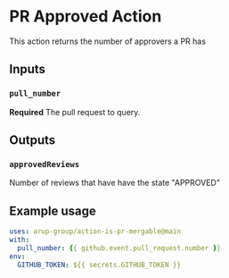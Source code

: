 # PR Approved Action

This action returns the number of approvers a PR has

## Inputs

### `pull_number`

**Required** The pull request to query.

## Outputs

### `approvedReviews`

Number of reviews that have have the state "APPROVED"

## Example usage

```yaml
uses: arup-group/action-is-pr-mergable@main
with:
  pull_number: {{ github.event.pull_request.number }}
env:
  GITHUB_TOKEN: ${{ secrets.GITHUB_TOKEN }}
```
